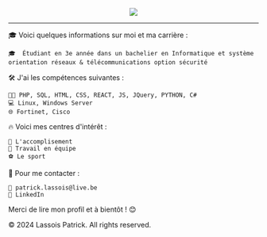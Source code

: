 <p align="center">
  <img src="https://leshorizons.net/wp-content/uploads/2019/06/DataCenter.jpg">
</p>

-------------------------------------------------------------------------------------------------------------------------------------------------------
🎓 Voici quelques informations sur moi et ma carrière :

    🎓  Étudiant en 3e année dans un bachelier en Informatique et système orientation réseaux & télécommunications option sécurité
    
🛠 J'ai les compétences suivantes :

    👩‍💻 PHP, SQL, HTML, CSS, REACT, JS, JQuery, PYTHON, C#
    💻 Linux, Windows Server
    🌐 Fortinet, Cisco

🔥 Voici mes centres d'intérêt :

    🚀 L'accomplisement
    🤝 Travail en équipe
    ⚽ Le sport 

🤝 Pour me contacter :

    📧 patrick.lassois@live.be
    💙 LinkedIn


Merci de lire mon profil et à bientôt ! 😊

©️ 2024 Lassois Patrick. All rights reserved.
